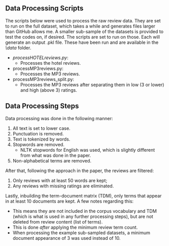 ## Data Processing Scripts
The scripts below were used to process the raw review data.
They are set to run on the full dataset, which takes a while and generates files larger than GitHub allows me.
A smaller sub-sample of the datasets is provided to test the codes on, if desired. The scripts are set to run on those.
Each will generate an output .pkl file. These have been run and are available in the *\data* folder.
- *processHOTELreviews.py*:
  - Processes the hotel reviews.
- processMP3reviews.py:
  - Processes the MP3 reviews.
- processMP3reviews_split.py:
  - Processes the MP3 reviews after separating them in low (3 or lower) and high (above 3) ratings.
  
## Data Processing Steps
Data processing was done in the following manner:
1. All text is set to lower case.
2. Punctuation is removed.
3. Text is tokenized by words.
4. Stopwords are removed.
    - NLTK stopwords for English was used, which is slightly different from what was done in the paper.
5. Non-alphabetical terms are removed.

After that, following the approach in the paper, the reviews are filtered:
1. Only reviews with at least 50 words are kept;
2. Any reviews with missing ratings are eliminated.

Lastly, inbuilding the term-document matrix (TDM), only terms that appear in at least 10 documents are kept. A few notes regarding this:
- This means they are not included in the corpus vocabulary and TDM (which is what is used in any further processing steps), but are not deleted from review content (list of terms).
- This is done *after* applying the minimum review term count.
- When processing the example sub-sampled datasets, a minimum document appearance of 3 was used instead of 10.
